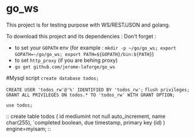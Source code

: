 go_ws
=====

This project is for testing purpose with WS/REST/JSON and golang.

To download this project and its dependencies :
Don't forget :
- to set your `GOPATH` env (for example : `mkdir -p ~/go/go_ws; export GOPATH=~/go/go_ws; export PATH=${GOPATH}/bin:${PATH}`)
- to set `http_proxy` (if you are behing proxy)
- `go get github.com/jerome-laforge/go_ws`


#Mysql script
`create database todos;`

`CREATE USER 'todos_rw'@'%' IDENTIFIED BY 'todos_rw';`
`flush privileges;`
`GRANT ALL PRIVILEGES ON todos.* TO 'todos_rw' WITH GRANT OPTION;`

`use todos;`

::
create table todos (
    id        mediumint not null auto_increment,
    name      char(255),
    `completed boolean,
    due       timestamp,
    primary key (id)
) engine=myisam;
::

